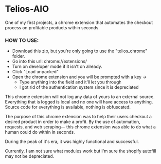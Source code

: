 # Telios-AIO
One of my first projects, a chrome extension that automates the checkout process on profitable products within seconds.

### HOW TO USE:
- Download this zip, but you're only going to use the "telios_chrome" folder.
- Go into this url: chrome://extensions/
- Turn on developer mode if it isn't on already.
- Click "Load unpacked"
- Open the chrome extension and you will be prompted with a key ->
  - Type anything into the field and it'll let you through
  - I got rid of the authentication system since it is depreciated

This chrome extension will not log any data of yours to an external source. Everything that is logged is local and no one will have access to anything.
Source code for everything is available, nothing is obfuscated.

The purpose of this chrome extension was to help their users checkout a desired product in order to make a profit.
By the use of automation, requests, and web scraping— this chrome extension was able to do what a human could do within in seconds.

During the peak of it's era, it was highly functional and successful.

Currently, I am not sure what modules work but I'm sure the shopify autofill may not be depreciated.
